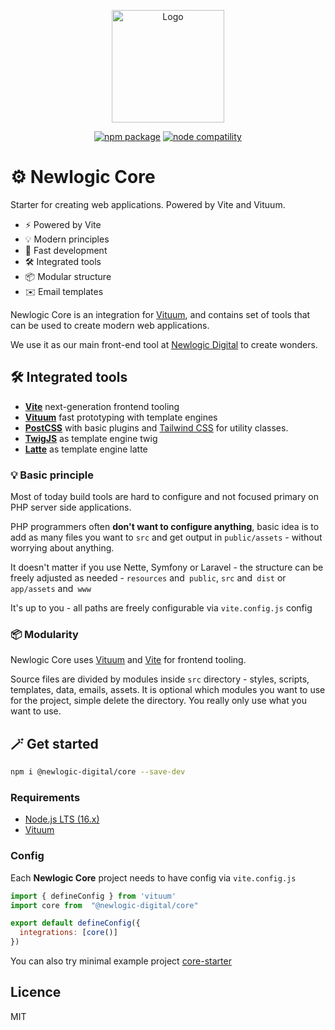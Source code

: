 <p align="center">
  <a href="https://core.newlogic.cz/" target="_blank" rel="noopener noreferrer">
    <img width="180" src="https://core.newlogic.cz/logo.png" alt="Logo">
  </a>
</p>
<p align="center">
  <a href="https://npmjs.com/package/@newlogic-digital/core"><img src="https://img.shields.io/npm/v/@newlogic-digital/core.svg" alt="npm package"></a>
  <a href="https://nodejs.org/en/about/releases/"><img src="https://img.shields.io/node/v/@newlogic-digital/core.svg" alt="node compatility"></a>
</p>

# ⚙️ Newlogic Core

Starter for creating web applications. Powered by Vite and Vituum.

- ⚡️ Powered by Vite
- 💡 Modern principles
- 🚀️ Fast development
- 🛠️ Integrated tools
- 📦 Modular structure
- ✉️ Email templates

Newlogic Core is an integration for [Vituum](https://vituum.dev), and contains set of tools that can be used to create modern web applications.

We use it as our main front-end tool at [Newlogic Digital](https://www.newlogic.cz/) to create wonders.

## 🛠️ Integrated tools
* **[Vite](https://vitejs.dev)** next-generation frontend tooling
* **[Vituum](https://vituum.dev)** fast prototyping with template engines
* **[PostCSS](https://postcss.org/)** with basic plugins and [Tailwind CSS](https://tailwindcss.com/) for utility classes.
* **[TwigJS](https://github.com/vituum/vite-plugin-twig)** as template engine twig
* **[Latte](https://github.com/vituum/vite-plugin-latte)** as template engine latte

### 💡 Basic principle

Most of today build tools are hard to configure and not focused primary on PHP server side applications. 

PHP programmers often **don't want to configure anything**, basic idea is to add as many files you want to `src` and get output in `public/assets` - without worrying about anything.

It doesn't matter if you use Nette, Symfony or Laravel - the structure can be freely adjusted as needed - `resources` and` public`, `src` and` dist` or `app/assets` and` www` 

It's up to you - all paths are freely configurable via `vite.config.js` config

### 📦 Modularity

Newlogic Core uses [Vituum](https://vituum.dev) and [Vite](https://vitejs.dev) for frontend tooling.

Source files are divided by modules inside `src` directory - styles, scripts, templates, data, emails, assets. It is optional which modules you want to use for the project, simple delete the directory. You really only use what you want to use.

## 🪄 Get started

```sh
npm i @newlogic-digital/core --save-dev
```

### Requirements

- [Node.js LTS (16.x)](https://nodejs.org/en/download/)
- [Vituum](https://vituum.dev/)

### Config

Each **Newlogic Core** project needs to have config via `vite.config.js`

```js
import { defineConfig } from 'vituum'
import core from  "@newlogic-digital/core"

export default defineConfig({
  integrations: [core()]
})
```

You can also try minimal example project [core-starter](https://github.com/newlogic-digital/core-starter)

## Licence
MIT
